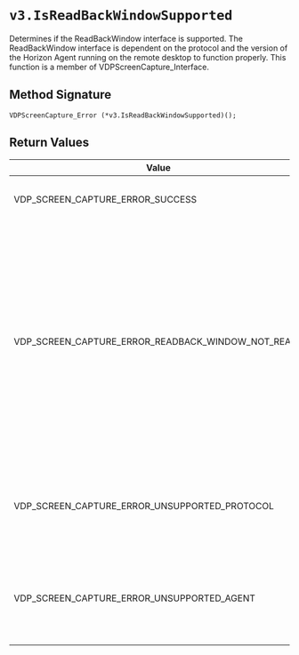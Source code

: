 # `v3.IsReadBackWindowSupported`
Determines if the ReadBackWindow interface is supported. The ReadBackWindow interface is dependent on the protocol and the version of the Horizon Agent running on the remote desktop to function properly.
This function is a member of VDPScreenCapture_Interface.

## Method Signature
```
VDPScreenCapture_Error (*v3.IsReadBackWindowSupported)();
```

## Return Values
| Value | Description |
|-------|-------------|
| VDP_SCREEN_CAPTURE_ERROR_SUCCESS | The ReadBackWindow interface is supported. |
| VDP_SCREEN_CAPTURE_ERROR_READBACK_WINDOW_NOT_READY | The ReadBackWindow interface has to exchange information with the Horizon Agent on the remote desktop before it is ready to be used. Calling this function before a connection is in place or even too quickly after a connection has been made will result in this error. Try calling the function again after a few seconds. |
| VDP_SCREEN_CAPTURE_ERROR_UNSUPPORTED_PROTOCOL | The ReadBackWindow interface requires the Blast protocol. Attempts to use the interface with other protocols will fail. |
| VDP_SCREEN_CAPTURE_ERROR_UNSUPPORTED_AGENT | The version of the Horizon Agent running on the remote desktop does not support the ReadbackWindow interface. |


